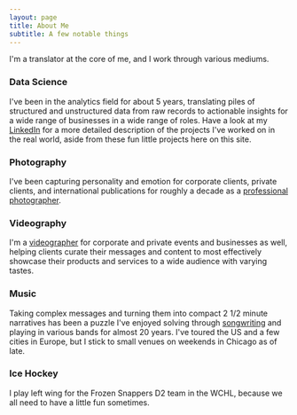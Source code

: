 ```yaml
---
layout: page
title: About Me
subtitle: A few notable things
---
```


I'm a translator at the core of me, and I work through various mediums.

### Data Science

I've been in the analytics field for about 5 years, translating piles of structured and unstructured data from raw records to actionable insights for a wide range of businesses in a wide range of roles. Have a look at my [LinkedIn](https://www.linkedin.com/in/triciascully/) for a more detailed description of the projects I've worked on in the real world, aside from these fun little projects here on this site.

### Photography

I've been capturing personality and emotion for corporate clients, private clients, and international publications for roughly a decade as a [professional photographer](https://www.triciascully.com).

### Videography

I'm a [videographer](https://www.triciascully.com/Videography) for corporate and private events and businesses as well, helping clients curate their messages and content to most effectively showcase their products and services to a wide audience with varying tastes.

### Music

Taking complex messages and turning them into compact 2 1/2 minute narratives has been a puzzle I've enjoyed solving through [songwriting](https://youtu.be/zVcdyamcC0c) and playing in various bands for almost 20 years. I've toured the US and a few cities in Europe, but I stick to small venues on weekends in Chicago as of late.

### Ice Hockey

I play left wing for the Frozen Snappers D2 team in the WCHL, because we all need to have a little fun sometimes.
